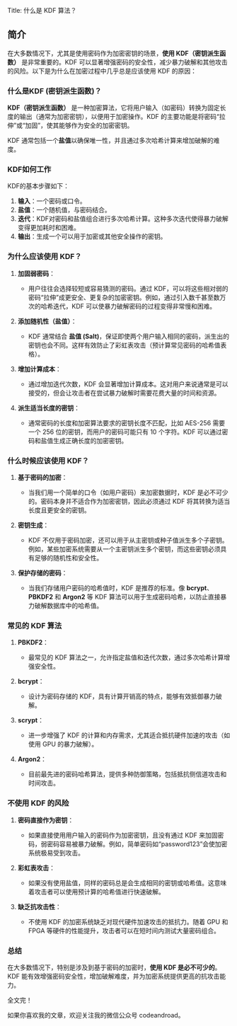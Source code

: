 Title: 什么是 KDF 算法？

## 简介
在大多数情况下，尤其是使用密码作为加密密钥的场景，**使用 KDF（密钥派生函数）** 是非常重要的。KDF 可以显著增强密码的安全性，减少暴力破解和其他攻击的风险。以下是为什么在加密过程中几乎总是应该使用 KDF 的原因：

### 什么是KDF (密钥派生函数)？

**KDF（密钥派生函数）** 是一种加密算法，它将用户输入（如密码）转换为固定长度的输出（通常为加密密钥），以便用于加密操作。KDF 的主要功能是将密码“拉伸”或“加固”，使其能够作为安全的加密密钥。

KDF 通常包括一个**盐值**以确保唯一性，并且通过多次哈希计算来增加破解的难度。

### KDF如何工作

KDF的基本步骤如下：

1. **输入**：一个密码或口令。
2. **盐值**：一个随机值，与密码结合。
3. **迭代**：KDF对密码和盐值组合进行多次哈希计算。这种多次迭代使得暴力破解变得更加耗时和困难。
4. **输出**：生成一个可以用于加密或其他安全操作的密钥。

### 为什么应该使用 KDF？



1. **加固弱密码**：
   - 用户往往会选择较短或容易猜测的密码。通过 KDF，可以将这些相对弱的密码“拉伸”成更安全、更复杂的加密密钥。例如，通过引入数千甚至数万次的哈希迭代，KDF 可以使暴力破解密码的过程变得非常慢和困难。

2. **添加随机性（盐值）**：
   - KDF 通常结合 **盐值 (Salt)**，保证即使两个用户输入相同的密码，派生出的密钥也会不同。这样有效防止了彩虹表攻击（预计算常见密码的哈希值表格）。

3. **增加计算成本**：
   - 通过增加迭代次数，KDF 会显著增加计算成本。这对用户来说通常是可以接受的，但会让攻击者在尝试暴力破解时需要花费大量的时间和资源。
   
4. **派生适当长度的密钥**：
   - 通常密码的长度和加密算法要求的密钥长度不匹配，比如 AES-256 需要一个 256 位的密钥，而用户的密码可能只有 10 个字符。KDF 可以通过密码和盐值生成正确长度的加密密钥。

### 什么时候应该使用 KDF？

1. **基于密码的加密**：
   - 当我们用一个简单的口令（如用户密码）来加密数据时，KDF 是必不可少的。密码本身并不适合作为加密密钥，因此必须通过 KDF 将其转换为适当长度且更安全的密钥。

2. **密钥生成**：
   - KDF 不仅用于密码加密，还可以用于从主密钥或种子值派生多个子密钥。例如，某些加密系统需要从一个主密钥派生多个密钥，而这些密钥必须具有足够的随机性和安全性。

3. **保护存储的密码**：
   - 当我们存储用户密码的哈希值时，KDF 是推荐的标准。像 **bcrypt**、**PBKDF2** 和 **Argon2** 等 KDF 算法可以用于生成密码哈希，以防止直接暴力破解数据库中的哈希值。

### 常见的 KDF 算法

1. **PBKDF2**：
   - 最常见的 KDF 算法之一，允许指定盐值和迭代次数，通过多次哈希计算增强安全性。
   
2. **bcrypt**：
   - 设计为密码存储的 KDF，具有计算开销高的特点，能够有效抵御暴力破解。

3. **scrypt**：
   - 进一步增强了 KDF 的计算和内存需求，尤其适合抵抗硬件加速的攻击（如使用 GPU 的暴力破解）。

4. **Argon2**：
   - 目前最先进的密码哈希算法，提供多种防御策略，包括抵抗侧信道攻击和时间攻击。

### 不使用 KDF 的风险

1. **密码直接作为密钥**：
   - 如果直接使用用户输入的密码作为加密密钥，且没有通过 KDF 来加固密码，弱密码容易被暴力破解。例如，简单密码如“password123”会使加密系统极易受到攻击。

2. **彩虹表攻击**：
   - 如果没有使用盐值，同样的密码总是会生成相同的密钥或哈希值。这意味着攻击者可以使用预计算的哈希值进行快速破解。

3. **缺乏抗攻击性**：
   - 不使用 KDF 的加密系统缺乏对现代硬件加速攻击的抵抗力。随着 GPU 和 FPGA 等硬件的性能提升，攻击者可以在短时间内测试大量密码组合。

### 总结

在大多数情况下，特别是涉及到基于密码的加密时，**使用 KDF 是必不可少的**。KDF 能有效增强密码安全性，增加破解难度，并为加密系统提供更高的抗攻击能力。




全文完！

如果你喜欢我的文章，欢迎关注我的微信公众号 codeandroad。
